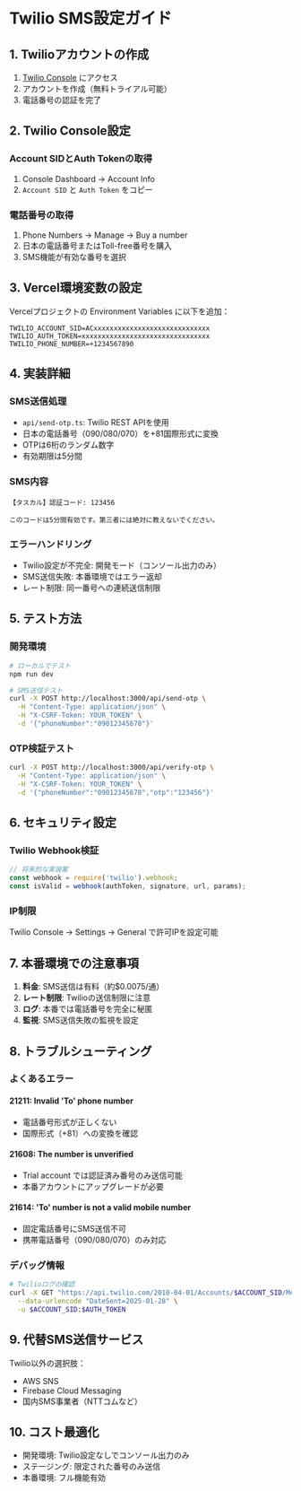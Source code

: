 # Twilio SMS設定ガイド

## 1. Twilioアカウントの作成

1. [Twilio Console](https://console.twilio.com) にアクセス
2. アカウントを作成（無料トライアル可能）
3. 電話番号の認証を完了

## 2. Twilio Console設定

### Account SIDとAuth Tokenの取得
1. Console Dashboard → Account Info
2. `Account SID` と `Auth Token` をコピー

### 電話番号の取得
1. Phone Numbers → Manage → Buy a number
2. 日本の電話番号またはToll-free番号を購入
3. SMS機能が有効な番号を選択

## 3. Vercel環境変数の設定

Vercelプロジェクトの Environment Variables に以下を追加：

```env
TWILIO_ACCOUNT_SID=ACxxxxxxxxxxxxxxxxxxxxxxxxxxxxx
TWILIO_AUTH_TOKEN=xxxxxxxxxxxxxxxxxxxxxxxxxxxxxxxx
TWILIO_PHONE_NUMBER=+1234567890
```

## 4. 実装詳細

### SMS送信処理
- `api/send-otp.ts`: Twilio REST APIを使用
- 日本の電話番号（090/080/070）を+81国際形式に変換
- OTPは6桁のランダム数字
- 有効期限は5分間

### SMS内容
```
【タスカル】認証コード: 123456

このコードは5分間有効です。第三者には絶対に教えないでください。
```

### エラーハンドリング
- Twilio設定が不完全: 開発モード（コンソール出力のみ）
- SMS送信失敗: 本番環境ではエラー返却
- レート制限: 同一番号への連続送信制限

## 5. テスト方法

### 開発環境
```bash
# ローカルでテスト
npm run dev

# SMS送信テスト
curl -X POST http://localhost:3000/api/send-otp \
  -H "Content-Type: application/json" \
  -H "X-CSRF-Token: YOUR_TOKEN" \
  -d '{"phoneNumber":"09012345678"}'
```

### OTP検証テスト
```bash
curl -X POST http://localhost:3000/api/verify-otp \
  -H "Content-Type: application/json" \
  -H "X-CSRF-Token: YOUR_TOKEN" \
  -d '{"phoneNumber":"09012345678","otp":"123456"}'
```

## 6. セキュリティ設定

### Twilio Webhook検証
```javascript
// 将来的な実装案
const webhook = require('twilio').webhook;
const isValid = webhook(authToken, signature, url, params);
```

### IP制限
Twilio Console → Settings → General で許可IPを設定可能

## 7. 本番環境での注意事項

1. **料金**: SMS送信は有料（約$0.0075/通）
2. **レート制限**: Twilioの送信制限に注意
3. **ログ**: 本番では電話番号を完全に秘匿
4. **監視**: SMS送信失敗の監視を設定

## 8. トラブルシューティング

### よくあるエラー

#### 21211: Invalid 'To' phone number
- 電話番号形式が正しくない
- 国際形式（+81）への変換を確認

#### 21608: The number is unverified
- Trial account では認証済み番号のみ送信可能
- 本番アカウントにアップグレードが必要

#### 21614: 'To' number is not a valid mobile number
- 固定電話番号にSMS送信不可
- 携帯電話番号（090/080/070）のみ対応

### デバッグ情報
```bash
# Twilioログの確認
curl -X GET "https://api.twilio.com/2010-04-01/Accounts/$ACCOUNT_SID/Messages.json" \
  --data-urlencode "DateSent=2025-01-28" \
  -u $ACCOUNT_SID:$AUTH_TOKEN
```

## 9. 代替SMS送信サービス

Twilio以外の選択肢：
- AWS SNS
- Firebase Cloud Messaging
- 国内SMS事業者（NTTコムなど）

## 10. コスト最適化

- 開発環境: Twilio設定なしでコンソール出力のみ
- ステージング: 限定された番号のみ送信
- 本番環境: フル機能有効
